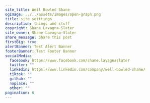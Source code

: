 ```yaml
---
site_title: Well Bowled Shane
ogImage: ../../assets/images/open-graph.png
title: site setttings
description: things and stuff
copyright: Shane Lavagna-Slater
site_owner: Shane Lavagna-Slater
share_message: Share this post
firstBig: true
alertBanner: Test Alert Banner
footerBanner: Test Footer Banner
socialMedia:
  facebook: https://www.facebook.com/shane.lavagnaslater
  twitter: ""
  linkedin: https://www.linkedin.com/company/well-bowled-shane/
  tiktok: ""
  github: ""
  noplace: ""
  other: ""
pagination: 6
---
```

